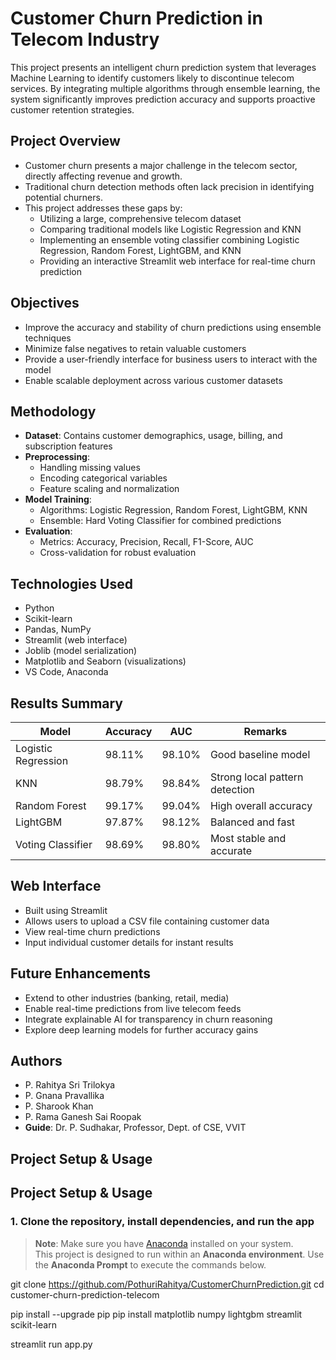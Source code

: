 # Customer Churn Prediction in Telecom Industry

This project presents an intelligent churn prediction system that leverages Machine Learning to identify customers likely to discontinue telecom services. By integrating multiple algorithms through ensemble learning, the system significantly improves prediction accuracy and supports proactive customer retention strategies.

## Project Overview

- Customer churn presents a major challenge in the telecom sector, directly affecting revenue and growth.
- Traditional churn detection methods often lack precision in identifying potential churners.
- This project addresses these gaps by:
  - Utilizing a large, comprehensive telecom dataset
  - Comparing traditional models like Logistic Regression and KNN
  - Implementing an ensemble voting classifier combining Logistic Regression, Random Forest, LightGBM, and KNN
  - Providing an interactive Streamlit web interface for real-time churn prediction

## Objectives

- Improve the accuracy and stability of churn predictions using ensemble techniques
- Minimize false negatives to retain valuable customers
- Provide a user-friendly interface for business users to interact with the model
- Enable scalable deployment across various customer datasets

## Methodology

- **Dataset**: Contains customer demographics, usage, billing, and subscription features
- **Preprocessing**:
  - Handling missing values
  - Encoding categorical variables
  - Feature scaling and normalization
- **Model Training**:
  - Algorithms: Logistic Regression, Random Forest, LightGBM, KNN
  - Ensemble: Hard Voting Classifier for combined predictions
- **Evaluation**:
  - Metrics: Accuracy, Precision, Recall, F1-Score, AUC
  - Cross-validation for robust evaluation

## Technologies Used

- Python
- Scikit-learn
- Pandas, NumPy
- Streamlit (web interface)
- Joblib (model serialization)
- Matplotlib and Seaborn (visualizations)
- VS Code, Anaconda

## Results Summary

| Model              | Accuracy | AUC    | Remarks                        |
|-------------------|----------|--------|--------------------------------|
| Logistic Regression | 98.11%   | 98.10% | Good baseline model            |
| KNN                 | 98.79%   | 98.84% | Strong local pattern detection |
| Random Forest       | 99.17%   | 99.04% | High overall accuracy          |
| LightGBM            | 97.87%   | 98.12% | Balanced and fast              |
| Voting Classifier   | 98.69%   | 98.80% | Most stable and accurate       |

## Web Interface

- Built using Streamlit
- Allows users to upload a CSV file containing customer data
- View real-time churn predictions
- Input individual customer details for instant results

## Future Enhancements

- Extend to other industries (banking, retail, media)
- Enable real-time predictions from live telecom feeds
- Integrate explainable AI for transparency in churn reasoning
- Explore deep learning models for further accuracy gains

## Authors

- P. Rahitya Sri Trilokya
- P. Gnana Pravallika
- P. Sharook Khan
- P. Rama Ganesh Sai Roopak
- **Guide**: Dr. P. Sudhakar, Professor, Dept. of CSE, VVIT

## Project Setup & Usage

## Project Setup & Usage

### 1. Clone the repository, install dependencies, and run the app

> **Note**: Make sure you have [Anaconda](https://www.anaconda.com/) installed on your system.  
> This project is designed to run within an **Anaconda environment**. Use the **Anaconda Prompt** to execute the commands below.

git clone https://github.com/PothuriRahitya/CustomerChurnPrediction.git
cd customer-churn-prediction-telecom

pip install --upgrade pip
pip install matplotlib numpy lightgbm streamlit scikit-learn

streamlit run app.py
